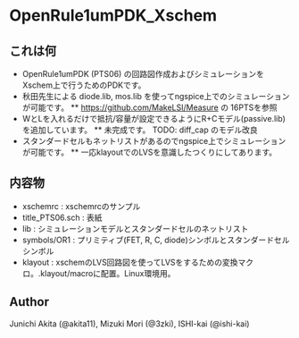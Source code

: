 # OpenRule1umPDK_Xschem

## これは何
* OpenRule1umPDK (PTS06) の回路図作成およびシミュレーションをXschem上で行うためのPDKです。
* 秋田先生による diode.lib, mos.lib を使ってngspice上でのシミュレーションが可能です。
** https://github.com/MakeLSI/Measure の 16PTSを参照
* WとLを入れるだけで抵抗/容量が設定できるようにR+Cモデル(passive.lib)を追加しています。
** 未完成です。 TODO: diff_cap のモデル改良
* スタンダードセルもネットリストがあるのでngspice上でシミュレーションが可能です。
** 一応klayoutでのLVSを意識したつくりにしてあります。

## 内容物
* xschemrc : xschemrcのサンプル
* title_PTS06.sch : 表紙
* lib : シミュレーションモデルとスタンダードセルのネットリスト
* symbols/OR1 : プリミティブ(FET, R, C, diode)シンボルとスタンダードセルシンボル
* klayout : xschemのLVS回路図を使ってLVSをするための変換マクロ。.klayout/macroに配置。Linux環境用。

## Author
Junichi Akita (@akita11), Mizuki Mori (@3zki), ISHI-kai (@ishi-kai)
